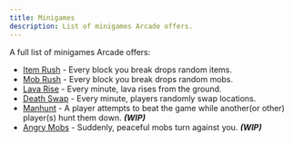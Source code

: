 ```yaml
---
title: Minigames
description: List of minigames Arcade offers.
---
```


A full list of minigames Arcade offers:

- [Item Rush](/minigames/itemrush) - Every block you break drops random items.
- [Mob Rush](/minigames/mobrush) - Every block you break drops random mobs.
- [Lava Rise](/minigames/lavarise) - Every minute, lava rises from the ground.
- [Death Swap](/minigames/deathswap) - Every minute, players randomly swap locations.
- [Manhunt](/minigames/manhunt) - A player attempts to beat the game while another(or other) player(s) hunt them down. ***(WIP)***
- [Angry Mobs](/minigames/angrymobs) - Suddenly, peaceful mobs turn against you. ***(WIP)***
